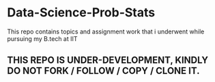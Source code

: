 # Data-Science-Prob-Stats
This repo contains topics and assignment work that i underwent while pursuing my B.tech at IIT 


## THIS REPO IS UNDER-DEVELOPMENT, KINDLY DO NOT FORK / FOLLOW / COPY / CLONE IT.
